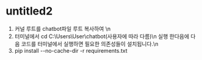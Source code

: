 # untitled2

1. 커널 루트를 chatbot파일 루트 복사하여 \n
2. 터미널에서 cd C:\Users\User\chatbot(사용자에 따라 다름)\n 실행 한다음에 다음 코드를 터미널에서 실행하면 필요한 의존성들이 설치됩니다.\n
3. pip install --no-cache-dir -r requirements.txt
